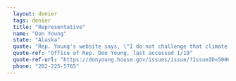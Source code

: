 ```yaml
---
  layout: denier
  tags: denier
  title: "Representative"
  name: "Don Young"
  state: "Alaska"
  quote: "Rep. Young's website says, \"I do not challenge that climate change is occurring, but the central question awaiting an answer is to what extent man-made emissions are responsible for this change. Contrary to popular opinion, that question remains unanswered.\""
  quote-ref: "Office of Rep. Don Young, last accessed 1/19"
  quote-ref-url: "https://donyoung.house.gov/issues/issue/?IssueID=5006"
  phone: "202-225-5765"
---
```

